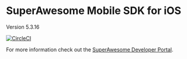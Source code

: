 SuperAwesome Mobile SDK for iOS
===============================

Version 5.3.16

[![CircleCI](https://circleci.com/gh/SuperAwesomeLTD/sa-mobile-sdk-ios.svg?style=svg)](https://circleci.com/gh/SuperAwesomeLTD/sa-mobile-sdk-ios)

For more information check out the [SuperAwesome Developer Portal](http://doc.superawesome.tv/sa-mobile-sdk-ios/latest/).
